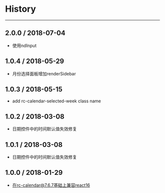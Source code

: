 # History
----

## 2.0.0 / 2018-07-04

- 使用ndInput

## 1.0.4 / 2018-05-29

- 月份选择面板增加renderSidebar

## 1.0.3 / 2018-05-15

- add rc-calendar-selected-week class name

## 1.0.2 / 2018-03-08

- 日期控件中的时间默认值失效修复

## 1.0.1 / 2018-03-08

- 日期控件中的时间默认值失效修复

## 1.0.0 / 2018-01-29

- 在rc-calendar@7.6.7基础上兼容react16
